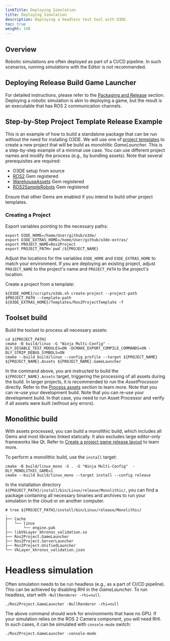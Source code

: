 ```yaml
---
linkTitle: Deploying Simulation 
title: Deploying Simulation
description: Deploying a headless test tool with O3DE.
toc: true
weight: 140
---
```


## Overview

Robotic simulations are often deployed as part of a CI/CD pipeline. In such scenarios, running simulations with the Editor is not recommended.

## Deploying Release Build Game Launcher

For detailed instructions, please refer to the [Packaging and Release](docs/user-guide/packaging/) section. Deploying a robotic simulation is akin to deploying a game, but the result is an executable that has ROS 2 communication channels.

## Step-by-Step Project Template Release Example

This is an example of how to build a standalone package that can be run without the need for installing O3DE.
We will use one of [project templates](/docs/user-guide/interactivity/robotics/overview/#templates) to create a new project that will be build as monohlitic _GameLauncher_.
This is a step-by-step example of a minimal use case. 
You can use different project names and modify the process (e.g., by bundling assets).
Note that several prerequisites are required:

- O3DE setup from source
- [ROS2](https://github.com/o3de/o3de-extras/tree/development/Gems/ROS2) Gem registered
- [WarehouseAssets](https://github.com/o3de/o3de-extras/tree/development/Gems/WarehousAssets) Gem registered
- [ROS2SampleRobots](https://github.com/o3de/o3de-extras/tree/development/Gems/ROS2SampleRobots) Gem registered

Ensure that other Gems are enabled if you intend to build other project templates.

### Creating a Project

Export variables pointing to the necessary paths:
```shell
export O3DE_HOME=/home/User/github/o3de/
export O3DE_EXTRAS_HOME=/home/User/github/o3de-extras/
export PROJECT_NAME=Ros2Project
export PROJECT_PATH=`pwd`/${PROJECT_NAME}
```

Adjust the locations for the variables `O3DE_HOME` and `O3DE_EXTRAS_HOME` to match your environment.
If you are deploying an existing project, adjust `PROJECT_NAME` to the project's name and `PROJECT_PATH` to the project's location.

Create a project from a template:
```shell
${O3DE_HOME}/scripts/o3de.sh create-project --project-path $PROJECT_PATH --template-path ${O3DE_EXTRAS_HOME}/Templates/Ros2ProjectTemplate -f 
```

## Toolset build

Build the toolset to process all necessary assets:
```shell
cd ${PROJECT_PATH}
cmake -B build/linux -G "Ninja Multi-Config" -DLY_DISABLE_TEST_MODULES=ON -DCMAKE_EXPORT_COMPILE_COMMANDS=ON -DLY_STRIP_DEBUG_SYMBOLS=ON
cmake --build build/linux --config profile --target ${PROJECT_NAME} ${PROJECT_NAME}.Assets ${PROJECT_NAME}.GameLauncher
```

In the command above, you are instructed to build the `${PROJECT_NAME}.Assets` target, triggering the processing of all assets during the build. In larger projects, it is recommended to run the _AssetProcessor_ directly. Refer to the [Process assets](docs/user-guide/packaging/windows-release-builds/#process-assets) section to learn more. Note that you can re-use your development build.
Note that you can re-use your development build. 
In that case, you need to run Asset Processor and verify if all assets were built (without any errors).

## Monolithic build

With assets processed, you can build a monolithic build, which includes all Gems and most libraries linked statically. 
It also excludes large editor-only frameworks like Qt.
Refer to [Create a project game release layout](docs/user-guide/packaging/windows-release-builds/#create-a-project-game-release-layout) to learn more.

To perform a monolithic build, use the `install` target:
```shell
cmake -B build/linux_mono -S . -G "Ninja Multi-Config"  -DLY_MONOLITHIC_GAME=1
cmake --build build/linux_mono --target install --config release
```

In the installation directory `${PROJECT_PATH}/install/bin/Linux/release/Monolithic/`, you can find a package containing all necessary binaries and archives to run your simulation in the cloud or on another computer.

```shell
# tree ${PROJECT_PATH}/install/bin/Linux/release/Monolithic/
.
├── Cache
│   └── linux
│       └── engine.pak
├── libVkLayer_khronos_validation.so
├── Ros2Project.GameLauncher
├── Ros2Project.ServerLauncher
├── Ros2Project.UnifiedLauncher
└── VkLayer_khronos_validation.json
```

# Headless simulation

Often simulation needs to be run headless (e.g., as a part of CI/CD pipeline).
This can be achieved by disabling RHI in the _GameLauncher_. 
To run headless, start with `-NullRenderer -rhi=null`.
```shell 
./Ros2Project.GameLauncher -NullRenderer -rhi=null
```
The above command should work for environments that have no GPU. 
If your simulation relies on the ROS 2 Camera component, you will need RHI. 
In such cases, it can be simulated with `console-mode` switch:
```shell
./Ros2Project.GameLauncher -console-mode
```
